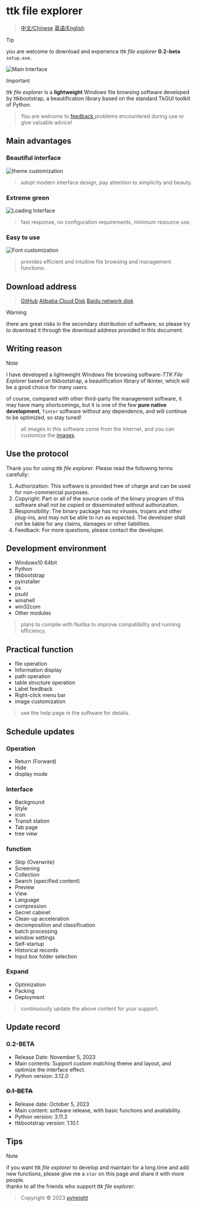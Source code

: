 # ttk file explorer

> [中文/Chinese](README.md) 
> [英语/English](README_English.md)

> [!TIP]
> you are welcome to download and experience *ttk file explorer* **0.2-beta** `setup.exe`.

![Main Interface](./main.png)

> [!IMPORTANT]
> *ttk file explorer* is a **lightweight** Windows file browsing software developed by ttkbootstrap, a beautification library based on the standard TkGUI toolkit of Python.

> You are welcome to [feedback ](mailto:276581780@qq.com]) problems encountered during use or give valuable advice!


## Main advantages

### Beautiful interface

![theme customization](./color.png)

> adopt modern interface design, pay attention to simplicity and beauty.

### Extreme green

![Loading Interface ](./loading.png)

> fast response, no configuration requirements, minimum resource use.

### Easy to use

![Font customization ](./font.png)

> provides efficient and intuitive file browsing and management functions.


## Download address
> [GitHub](https://github.com/pyheight/ttk-file-explorer/)
> [Alibaba Cloud Disk](https://www.aliyundrive.com/s/kooyqy65tea/)
> [Baidu network disk](https://pan.baidu.com/s/1vsv-7kpXn5crm0jjd0-qtg?pwd=2023#/home/%2F/%2F)

> [!WARNING]
> there are great risks in the secondary distribution of software, so please try to download it through the download address provided in this document.


## Writing reason
> [!NOTE]
> I have developed a lightweight Windows file browsing software-*TTK File Explorer* based on ttkbootstrap, a beautification library of tkinter, which will be a good choice for many users.
>
> of course, compared with other third-party file management software, it may have many shortcomings, but it is one of the few **pure native development**, `Tinter` software without any dependence, and will continue to be optimized, so stay tuned!

> all images in this software come from the internet, and you can customize the [images](https://iconfont.cn).


## Use the protocol

Thank you for using *ttk file explorer*. Please read the following terms carefully:

1. Authorization: This software is provided free of charge and can be used for non-commercial purposes.
2. Copyright: Part or all of the source code of the binary program of this software shall not be copied or disseminated without authorization.
3. Responsibility: The binary package has no viruses, trojans and other plug-ins, and may not be able to run as expected. The developer shall not be liable for any claims, damages or other liabilities.
4. Feedback: For more questions, please contact the developer.


## Development environment

* Windows10 64bit
* Python
* ttkbootstrap
* pyinstaller
* os
* psutil
* winshell
* win32com
* Other modules

> plans to compile with Nuitka to improve compatibility and running efficiency.


## Practical function

* file operation
* Information display
* path operation
* table structure operation
* Label feedback
* Right-click menu bar
* image customization

> see the help page in the software for details.


## Schedule updates

### Operation

* Return (Forward)
* Hide
* display mode

### Interface

* Background
* Style
* icon
* Transit station
* Tab page
* tree view

### function

* Skip (Overwrite)
* Screening
* Collection
* Search (specified content)
* Preview
* View
* Language
* compression
* Secret cabinet
* Clean-up acceleration
* decomposition and classification
* batch processing
* window settings
* Self-startup
* Historical records
* Input box folder selection

### Expand

* Optimization
* Packing
* Deployment

> continuously update the above content for your support.


## Update record

### 0.2-BETA

* Release Date: November 5, 2023
* Main contents: Support custom matching theme and layout, and optimize the interface effect.
* Python version: 3.12.0

### ~~0.1-BETA~~

* Release date: October 5, 2023
* Main content: software release, with basic functions and availability.
* Python version: 3.11.2
* ttkbootstrap version: 1.10.1


## Tips
> [!NOTE]
> if you want *ttk file explorer* to develop and maintain for a long time and add new functions, please give me a `star` on this page and share it with more people.
<br> thanks to all the friends who support *ttk file explorer*.

> Copyright © 2023 [pyheight](mailto:276581780@qq.com )
